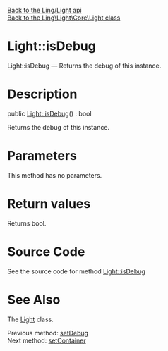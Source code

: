 [Back to the Ling/Light api](https://github.com/lingtalfi/Light/blob/master/doc/api/Ling/Light.md)<br>
[Back to the Ling\Light\Core\Light class](https://github.com/lingtalfi/Light/blob/master/doc/api/Ling/Light/Core/Light.md)


Light::isDebug
================



Light::isDebug — Returns the debug of this instance.




Description
================


public [Light::isDebug](https://github.com/lingtalfi/Light/blob/master/doc/api/Ling/Light/Core/Light/isDebug.md)() : bool




Returns the debug of this instance.




Parameters
================

This method has no parameters.


Return values
================

Returns bool.








Source Code
===========
See the source code for method [Light::isDebug](https://github.com/lingtalfi/Light/blob/master/Core/Light.php#L171-L174)


See Also
================

The [Light](https://github.com/lingtalfi/Light/blob/master/doc/api/Ling/Light/Core/Light.md) class.

Previous method: [setDebug](https://github.com/lingtalfi/Light/blob/master/doc/api/Ling/Light/Core/Light/setDebug.md)<br>Next method: [setContainer](https://github.com/lingtalfi/Light/blob/master/doc/api/Ling/Light/Core/Light/setContainer.md)<br>

